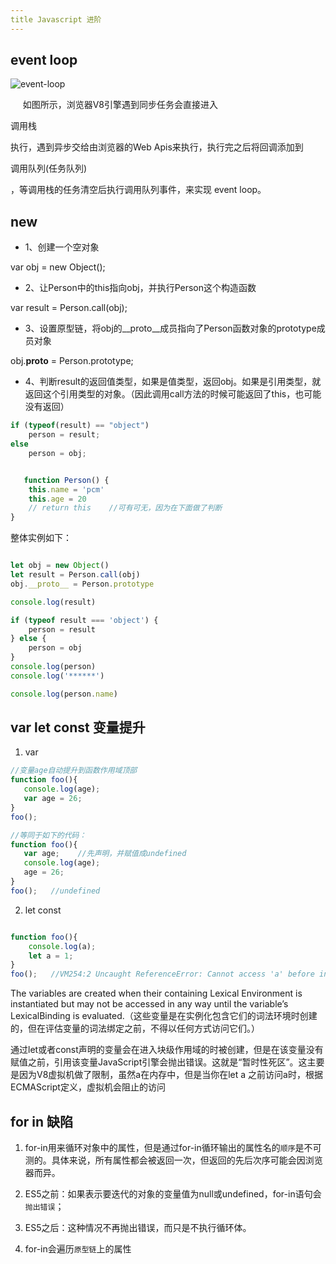 ```yaml
---
title Javascript 进阶
---
```


## event loop

![event-loop](/public/event-loop.gif)

&nbsp;&nbsp;&nbsp;&nbsp;&nbsp;如图所示，浏览器V8引擎遇到同步任务会直接进入<p color =#33CC33 bgcolor=#33CC33 size = 4 face = "华文新魏">调用栈</p>执行，遇到异步交给由浏览器的Web Apis来执行，执行完之后将回调添加到<p color =#33CC33 bgcolor=#33CC33 size = 4 face = "华文新魏">调用队列(任务队列)</p>，等调用栈的任务清空后执行调用队列事件，来实现 event loop。


## new

* 1、创建一个空对象

var obj = new Object(); 

* 2、让Person中的this指向obj，并执行Person这个构造函数

var result = Person.call(obj);  

* 3、设置原型链，将obj的__proto__成员指向了Person函数对象的prototype成员对象

obj.__proto__ = Person.prototype; 

* 4、判断result的返回值类型，如果是值类型，返回obj。如果是引用类型，就返回这个引用类型的对象。（因此调用call方法的时候可能返回了this，也可能没有返回）

```javascript
if (typeof(result) == "object") 
	person = result;  
else
	person = obj;


   function Person() {
    this.name = 'pcm'
    this.age = 20
    // return this    //可有可无，因为在下面做了判断
}

```

整体实例如下：

```javascript

let obj = new Object()
let result = Person.call(obj)
obj.__proto__ = Person.prototype

console.log(result)

if (typeof result === 'object') {
    person = result
} else {
    person = obj
}
console.log(person)
console.log('******')

console.log(person.name)

```

## var let const 变量提升


1. var 
```javascript
//变量age自动提升到函数作用域顶部
function foo(){
   console.log(age);
   var age = 26;
}
foo();

//等同于如下的代码：
function foo(){
   var age;    //先声明，并赋值成undefined
   console.log(age);
   age = 26;
}
foo();   //undefined

```

2. let const 

```javascript

function foo(){
    console.log(a);
    let a = 1;
}
foo();   //VM254:2 Uncaught ReferenceError: Cannot access 'a' before initialization

```
The variables are created when their containing Lexical Environment is instantiated but may not be accessed in any way until the variable’s LexicalBinding is evaluated.（这些变量是在实例化包含它们的词法环境时创建的，但在评估变量的词法绑定之前，不得以任何方式访问它们。）


通过let或者const声明的变量会在进入块级作用域的时被创建，但是在该变量没有赋值之前，引用该变量JavaScript引擎会抛出错误。这就是“暂时性死区”。这主要是因为V8虚拟机做了限制，虽然a在内存中，但是当你在let a 之前访问a时，根据ECMAScript定义，虚拟机会阻止的访问

## for in 缺陷

1. for-in用来循环对象中的属性，但是通过for-in循环输出的属性名的`顺序`是不可测的。具体来说，所有属性都会被返回一次，但返回的先后次序可能会因浏览器而异。

2. ES5之前：如果表示要迭代的对象的变量值为null或undefined，for-in语句会`抛出错误`；

3. ES5之后：这种情况不再抛出错误，而只是不执行循环体。

4. for-in会遍历`原型链`上的属性








 


